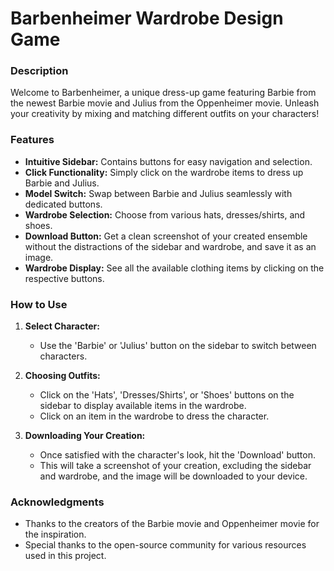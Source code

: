 # Barbenheimer Wardrobe Design Game

### Description

Welcome to Barbenheimer, a unique dress-up game featuring Barbie from the newest Barbie movie and Julius from the Oppenheimer movie. Unleash your creativity by mixing and matching different outfits on your characters!

### Features

* **Intuitive Sidebar:** Contains buttons for easy navigation and selection.
* **Click Functionality:** Simply click on the wardrobe items to dress up Barbie and Julius.
* **Model Switch:** Swap between Barbie and Julius seamlessly with dedicated buttons.
* **Wardrobe Selection:** Choose from various hats, dresses/shirts, and shoes.
* **Download Button:** Get a clean screenshot of your created ensemble without the distractions of the sidebar and wardrobe, and save it as an image.
* **Wardrobe Display:** See all the available clothing items by clicking on the respective buttons.

### How to Use

1. **Select Character:**
    * Use the 'Barbie' or 'Julius' button on the sidebar to switch between characters.
     
2. **Choosing Outfits:**
    * Click on the 'Hats', 'Dresses/Shirts', or 'Shoes' buttons on the sidebar to display available items in the wardrobe.
    * Click on an item in the wardrobe to dress the character.
     
3. **Downloading Your Creation:**
    * Once satisfied with the character's look, hit the 'Download' button.
    * This will take a screenshot of your creation, excluding the sidebar and wardrobe, and the image will be downloaded to your device.

### Acknowledgments

* Thanks to the creators of the Barbie movie and Oppenheimer movie for the inspiration.
* Special thanks to the open-source community for various resources used in this project.
